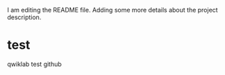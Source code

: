 I am editing the README file. Adding some more details about the project description.

# test
qwiklab test github

